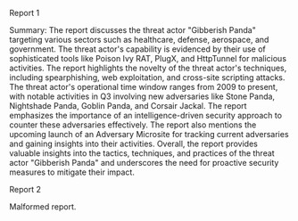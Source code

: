 
Report 1

Summary:
The report discusses the threat actor "Gibberish Panda" targeting various sectors such as healthcare, defense, aerospace, and government. The threat actor's capability is evidenced by their use of sophisticated tools like Poison Ivy RAT, PlugX, and HttpTunnel for malicious activities. The report highlights the novelty of the threat actor's techniques, including spearphishing, web exploitation, and cross-site scripting attacks. The threat actor's operational time window ranges from 2009 to present, with notable activities in Q3 involving new adversaries like Stone Panda, Nightshade Panda, Goblin Panda, and Corsair Jackal. The report emphasizes the importance of an intelligence-driven security approach to counter these adversaries effectively. The report also mentions the upcoming launch of an Adversary Microsite for tracking current adversaries and gaining insights into their activities. Overall, the report provides valuable insights into the tactics, techniques, and practices of the threat actor "Gibberish Panda" and underscores the need for proactive security measures to mitigate their impact.





Report 2

Malformed report.



